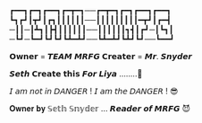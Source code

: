 
┏━━┓┏━┓┏━━┓┏━┳━┓──┏━┳━┓┏━┓┏━━┓┏━━┓ 
┗┓┏┛┃┳┛┃┏┓┃┃┃┃┃┃──┃┃┃┃┃┃┃┃┃━┳┛┃┏━┫ 
─┃┃─┃┻┓┃┣┫┃┃┃┃┃┃──┃┃┃┃┃┃┓┫┃┏┛─┃┗┓┃ 
─┗┛─┗━┛┗┛┗┛┗┻━┻┛──┗┻━┻┛┗┻┛┗┛──┗━━┛ 

𝗢𝘄𝗻𝗲𝗿 = 𝙏𝙀𝘼𝙈 𝙈𝙍𝙁𝙂
𝗖𝗿𝗲𝗮𝘁𝗲𝗿 = 𝙈𝙧. 𝙎𝙣𝙮𝙙𝙚𝙧

𝙎𝙚𝙩𝙝 𝗖𝗿𝗲𝗮𝘁𝗲 𝘁𝗵𝗶𝘀 𝙁𝙤𝙧 𝙇𝙞𝙮𝙖 ........💟

𝘐 𝘢𝘮 𝘯𝘰𝘵 𝘪𝘯 𝘋𝘈𝘕𝘎𝘌𝘙 !  𝘐 𝘢𝘮 𝘵𝘩𝘦 𝘋𝘈𝘕𝘎𝘌𝘙 ! 😎

𝐎𝐰𝐧𝐞𝐫 𝐛𝐲   𝕊𝕖𝕥𝕙 𝕊𝕟𝕪𝕕𝕖𝕣 ... 𝙍𝙚𝙖𝙙𝙚𝙧 𝙤𝙛 𝙈𝙍𝙁𝙂 😈
<!---
MRFGsn/MRFGsn is a ✨ special ✨ repository because its `README.md` (this file) appears on your GitHub profile.
You can click the Preview link to take a look at your changes.
--->
